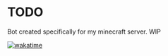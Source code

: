# TODO
Bot created specifically for my minecraft server. WIP

[![wakatime](https://wakatime.com/badge/user/0436e651-a17c-47e1-a19d-3b5787a17ebc/project/d45ce8d6-f6fb-46a1-9ae0-8b6faed855c0.svg)](https://wakatime.com/badge/user/0436e651-a17c-47e1-a19d-3b5787a17ebc/project/d45ce8d6-f6fb-46a1-9ae0-8b6faed855c0)